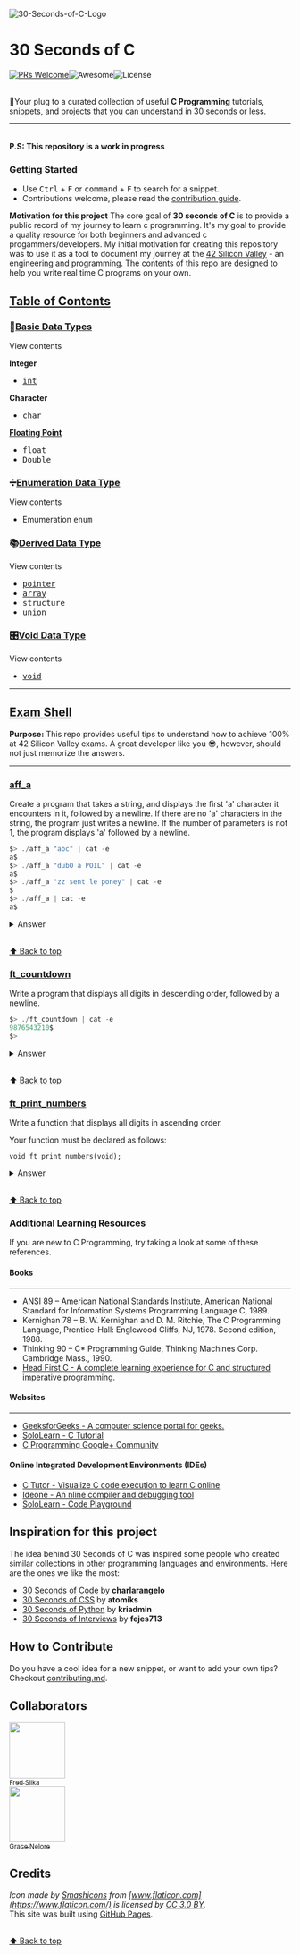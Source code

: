 ![30-Seconds-of-C-Logo](/logo.svg)
# 30 Seconds of C

[![PRs Welcome](https://img.shields.io/badge/PRs-welcome-brightgreen.svg?style=flat-square)](http://makeapullrequest.com)![Awesome](https://cdn.rawgit.com/sindresorhus/awesome/d7305f38d29fed78fa85652e3a63e154dd8e8829/media/badge.svg)![License](https://img.shields.io/badge/license-CC0--1.0-blue.svg)

<br>🔌Your plug to a curated collection of useful **C Programming** tutorials, snippets, and projects that you can understand in 30 seconds or less.

---
<br>**P.S: This repository is a work in progress**

### Getting Started
- Use <kbd>Ctrl</kbd> + <kbd>F</kbd> or <kbd>command</kbd> + <kbd>F</kbd> to search for a snippet.
- Contributions welcome, please read the [contribution guide](./CONTRIBUTING.md).

**Motivation for this project** 
The core goal of **30 seconds of C** is to provide a public record of my journey to learn c programming. It's my goal to provide a quality resource for both beginners and advanced c progammers/developers. My initial motivation for creating this repository was to use it as a tool to document my journey at the [42 Silicon Valley](https://www.42.us.org/) - an engineering and programming. The contents of this repo are designed to help you write real time C programs on your own. 


## [Table of Contents](https://github.com/fredsiika/30-seconds-of-c/edit/master/README.md#table-of-contents)
### 📃[Basic Data Types](https://github.com/fredsiika/30-seconds-of-c/blob/master/glossary/c-data-types.md)
<summary>View contents</summary>

**Integer**<br>
- <kbd>[int](https://github.com/fredsiika/30-seconds-of-c/blob/master/glossary/integer-data-type.md)</kbd>

**Character**<br>
- <kbd>char</kbd>

**[Floating Point](https://github.com/fredsiika/30-seconds-of-c/blob/master/glossary/floating-point-data-type.md)**<br>
- <kbd>float</kbd><br> 
- <kbd>Double</kbd>

### ➗[Enumeration Data Type](https://github.com/fredsiika/30-seconds-of-c/blob/master/glossary/enumeration-data-type.md)
<summary>View contents</summary>

- Emumeration <kbd>enum</kbd>

### 📚[Derived Data Type](https://github.com/fredsiika/30-seconds-of-c/blob/master/glossary/derived-data-type.md)
<summary>View contents</summary>

- <kbd>[pointer](https://github.com/fredsiika/30-seconds-of-c/blob/master/glossary/pointers.md)</kbd>
- <kbd>[array](https://github.com/fredsiika/30-seconds-of-c/blob/master/glossary/array.md)</kbd>
- <kbd>structure</kbd>
- <kbd>union</kbd>

### 🎛️[Void Data Type](https://github.com/fredsiika/30-seconds-of-c/blob/master/glossary/void-data-type.md)
<summary>View contents</summary>

- <kbd>[void](https://github.com/fredsiika/30-seconds-of-c/blob/master/glossary/void-data-type.md)</kbd>

---
## [Exam Shell](https://github.com/fredsiika/30-seconds-of-c/tree/master/examshell)
**Purpose:**
This repo provides useful tips to understand how to achieve 100% at 42 Silicon Valley exams.
A great developer like you 😎, however, should not just memorize the answers.

---
### [aff_a](https://github.com/fredsiika/30-seconds-of-c/blob/master/examshell/00-aff_a/)<br>

Create a program that takes a string, and displays the first 'a' character it
encounters in it, followed by a newline. If there are no 'a' characters in the
string, the program just writes a newline. If the number of parameters is not
1, the program displays 'a' followed by a newline.

```c 
$> ./aff_a "abc" | cat -e
a$
$> ./aff_a "dubO a POIL" | cat -e
a$
$> ./aff_a "zz sent le poney" | cat -e
$
$> ./aff_a | cat -e
a$
```

<details>
  <summary>Answer</summary>
    
```c
#include <unistd.h>

int	main(int argc, char **argv)
{
	if (argc != 2)
		write(1, "a", 1);
	else
	{
		while (*argv[1])
			if (*argv[1] == 'a')
			{
				write(1, "a", 1);
				argv[1]++;
				break;
			}
	}
	write(1, "\n", 1);
	return (0);
}
```

</details>

<br>[⬆ Back to top](#table-of-contents)

### [ft_countdown](https://github.com/fredsiika/30-seconds-of-c/tree/master/examshell/00-ft_countdown)<br>

Write a program that displays all digits in descending order, followed by a
newline.

```c
$> ./ft_countdown | cat -e
9876543210$
$>
```

<details>
	<summary>Answer</summary>

```c
#include <unistd.h>

int	main(void)
{
	char c;
	c = '9';
	while (c >= '0')
	{
		write(1, &c, 1);
		c--;
	}
	write(1, "\n", 1);
	return (0);
}
```

</details>

<br>[⬆ Back to top](#table-of-contents)

### [ft_print_numbers](https://github.com/fredsiika/30-seconds-of-c/tree/master/examshell/00-ft_print_numbers)<br>

Write a function that displays all digits in ascending order.

Your function must be declared as follows:

<code>void	ft_print_numbers(void);</code>

<details>
	<summary>Answer</summary>

```c
#include <unistd.h>

int	main(void)
{
	char c;

	c = '0';
	while (c <= '9')
	{
		write(1, &c,1);
		c++;
	}
	write(1, "\n", 1);
	return (0);
}
```

</details>

<br>[⬆ Back to top](#table-of-contents)

### Additional Learning Resources
If you are new to C Programming, try taking a look at some of these references.

#### Books
---
- ANSI 89 – American National Standards Institute, American National Standard for Information Systems Programming Language C, 1989.
- Kernighan 78 – B. W. Kernighan and D. M. Ritchie, The C Programming Language, Prentice-Hall: Englewood Cliffs, NJ, 1978. Second edition, 1988.
- Thinking 90 – C* Programming Guide, Thinking Machines Corp. Cambridge Mass., 1990.
- [Head First C - A complete learning experience for C and structured imperative programming.](http://www.allitebooks.com/head-first-c/)
#### Websites
---
- [GeeksforGeeks - A computer science portal for geeks.](https://www.geeksforgeeks.org/c-programming-language/)
- [SoloLearn - C Tutorial](https://www.sololearn.com/Course/C/)
- [C Programming Google+ Community](https://plus.google.com/u/0/communities/103796658293092790651)

#### Online Integrated Development Environments (IDEs)
- [C Tutor - Visualize C code execution to learn C online](http://www.pythontutor.com/c.html#mode=edit)
- [Ideone - An nline compiler and debugging tool](https://ideone.com/)
- [SoloLearn - Code Playground](https://code.sololearn.com/#c)

## Inspiration for this project
The idea behind 30 Seconds of C was inspired some people who created similar collections in other programming languages and environments. Here are the ones we like the most:
- [30 Seconds of Code](https://github.com/Chalarangelo/30-seconds-of-code) by **charlarangelo**
- [30 Seconds of CSS](https://atomiks.github.io/30-seconds-of-css) by **atomiks**
- [30 Seconds of Python](https://github.com/kriadmin/30-seconds-of-python-code) by **kriadmin**
- [30 Seconds of Interviews](https://30secondsofinterviews.org) by **fejes713**

## How to Contribute
Do you have a cool idea for a new snippet, or want to add your own tips? Checkout [contributing.md](./CONTRIBUTING.md).

## Collaborators
[<img src="https://github.com/fredsiika.png" width="100px;"/>](https://github.com/fredsiika)<br/>[<sub>Fred Siika</sub>](https://github.com/fredsiika)<br> [<img src="https://github.com/gracenellore.png" width="100px;"/>](https://github.com/gracenellore)<br/>[<sub>Grace Nelore</sub>](https://github.com/gracenellore)

## Credits
*Icon made by [Smashicons](https://www.flaticon.com/authors/smashicons) from [www.flaticon.com](https://www.flaticon.com/) is licensed by [CC 3.0 BY](http://creativecommons.org/licenses/by/3.0/).*
<br>This site was built using [GitHub Pages](https://pages.github.com/).

<br>[⬆ Back to top](#table-of-contents)
